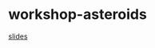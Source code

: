 # workshop-asteroids

[slides](https://docs.google.com/presentation/d/e/2PACX-1vQKcxOMLacZIDottRnOgX2tF6MGSZD9oo07iwxwqNiAe_vH9JJTMbraq_hDYcKg9xkzRUTDHoc5WCdS/pub?start=false&loop=false&delayms=60000)
